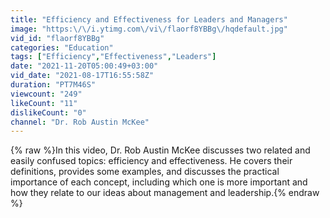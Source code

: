 ```yaml
---
title: "Efficiency and Effectiveness for Leaders and Managers"
image: "https:\/\/i.ytimg.com\/vi\/flaorf8YBBg\/hqdefault.jpg"
vid_id: "flaorf8YBBg"
categories: "Education"
tags: ["Efficiency","Effectiveness","Leaders"]
date: "2021-11-20T05:00:49+03:00"
vid_date: "2021-08-17T16:55:58Z"
duration: "PT7M46S"
viewcount: "249"
likeCount: "11"
dislikeCount: "0"
channel: "Dr. Rob Austin McKee"
---
```

{% raw %}In this video, Dr. Rob Austin McKee discusses two related and easily confused topics: efficiency and effectiveness. He covers their definitions, provides some examples, and discusses the practical importance of each concept, including which one is more important and how they relate to our ideas about management and leadership.{% endraw %}
